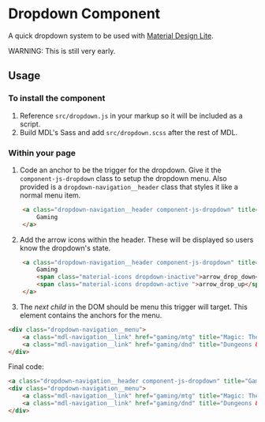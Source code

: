 # Dropdown Component

A quick dropdown system to be used with [Material Design Lite](http://getmdl.io).

WARNING: This is still very early.

## Usage

### To install the component

1. Reference `src/dropdown.js` in your markup so it will be included as a script.
2. Build MDL's Sass and add `src/dropdown.scss` after the rest of MDL.

### Within your page

1. Code an anchor to be the trigger for the dropdown. Give it the `component-js-dropdown` class to setup the dropdown menu. Also provided is a `dropdown-navigation__header` class that styles it like a normal menu item.

```html
    <a class="dropdown-navigation__header component-js-dropdown" title="Gaming">
        Gaming
    </a>
```

2. Add the arrow icons within the header. These will be displayed so users know the dropdown's state.

```html
    <a class="dropdown-navigation__header component-js-dropdown" title="Gaming">
        Gaming
        <span class="material-icons dropdown-inactive">arrow_drop_down</span>
        <span class="material-icons dropdown-active ">arrow_drop_up</span>
    </a>
```

3. The *next child* in the DOM should be menu this trigger will target. This element contains the anchors for the menu.

```html
<div class="dropdown-navigation__menu">
    <a class="mdl-navigation__link" href="gaming/mtg" title="Magic: The Gathering">Magic: the Gathering</a>
    <a class="mdl-navigation__link" href="gaming/dnd" title="Dungeons & Dragons">Dungeons & Dragons</a>
</div>
```

Final code:

```html
<a class="dropdown-navigation__header component-js-dropdown" title="Gaming">Gaming</a>
<div class="dropdown-navigation__menu">
    <a class="mdl-navigation__link" href="gaming/mtg" title="Magic: The Gathering">Magic: the Gathering</a>
    <a class="mdl-navigation__link" href="gaming/dnd" title="Dungeons & Dragons">Dungeons & Dragons</a>
</div>
```

